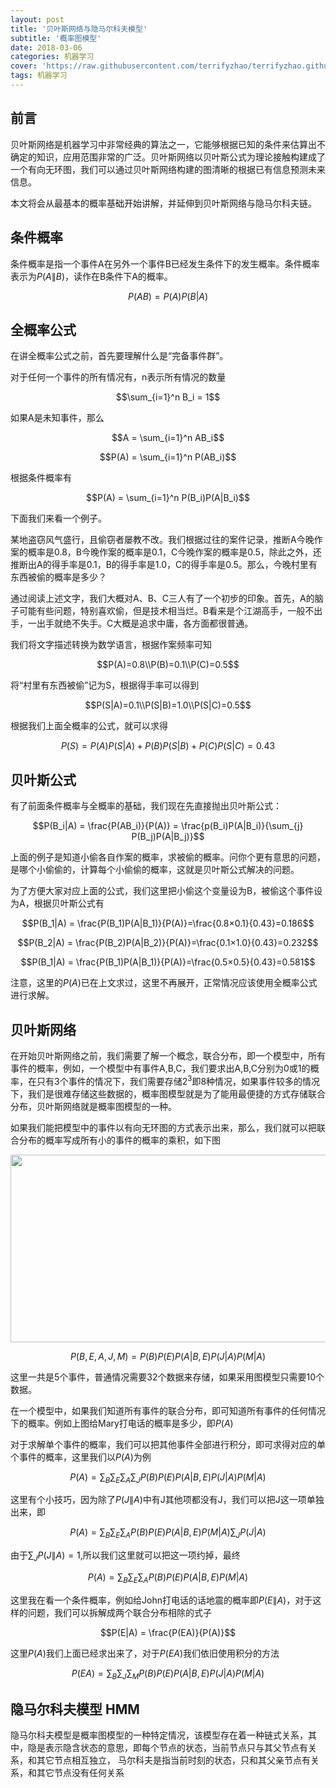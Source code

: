 ```yaml
---
layout: post
title: '贝叶斯网络与隐马尔科夫模型'
subtitle: '概率图模型'
date: 2018-03-06
categories: 机器学习
cover: 'https://raw.githubusercontent.com/terrifyzhao/terrifyzhao.github.io/master/assets/img/2018-03-06-%E8%B4%9D%E5%8F%B6%E6%96%AF%E7%BD%91%E7%BB%9C/cover.jpg'
tags: 机器学习
---
```


## 前言
贝叶斯网络是机器学习中非常经典的算法之一，它能够根据已知的条件来估算出不确定的知识，应用范围非常的广泛。贝叶斯网络以贝叶斯公式为理论接触构建成了一个有向无环图，我们可以通过贝叶斯网络构建的图清晰的根据已有信息预测未来信息。

本文将会从最基本的概率基础开始讲解，并延伸到贝叶斯网络与隐马尔科夫链。

## 条件概率

条件概率是指一个事件A在另外一个事件B已经发生条件下的发生概率。条件概率表示为$P(A\|B)$，读作在B条件下A的概率。

$$P(AB) = P(A)P(B|A)$$

## 全概率公式

在讲全概率公式之前，首先要理解什么是“完备事件群”。 

对于任何一个事件的所有情况有，n表示所有情况的数量

$$\sum_{i=1}^n B_i = 1$$

如果A是未知事件，那么

$$A = \sum_{i=1}^n AB_i$$

$$P(A) = \sum_{i=1}^n P(AB_i)$$

根据条件概率有

$$P(A) = \sum_{i=1}^n P(B_i)P(A|B_i)$$

下面我们来看一个例子。 

某地盗窃风气盛行，且偷窃者屡教不改。我们根据过往的案件记录，推断A今晚作案的概率是0.8，B今晚作案的概率是0.1，C今晚作案的概率是0.5，除此之外，还推断出A的得手率是0.1，B的得手率是1.0，C的得手率是0.5。那么，今晚村里有东西被偷的概率是多少？ 

通过阅读上述文字，我们大概对A、B、C三人有了一个初步的印象。首先，A的脑子可能有些问题，特别喜欢偷，但是技术相当烂。B看来是个江湖高手，一般不出手，一出手就绝不失手。C大概是追求中庸，各方面都很普通。 

我们将文字描述转换为数学语言，根据作案频率可知 

$$P(A)=0.8\\P(B)=0.1\\P(C)=0.5$$

将“村里有东西被偷”记为S，根据得手率可以得到 

$$P(S|A)=0.1\\P(S|B)=1.0\\P(S|C)=0.5$$

根据我们上面全概率的公式，就可以求得

$$P(S)=P(A)P(S|A)+P(B)P(S|B)+P(C)P(S|C)=0.43$$


## 贝叶斯公式

有了前面条件概率与全概率的基础，我们现在先直接抛出贝叶斯公式： 

$$P(B_i|A) = \frac{P(AB_i)}{P(A)} = \frac{p(B_i)P(A|B_i)}{\sum_{j} P(B_j)P(A|B_j)}$$

上面的例子是知道小偷各自作案的概率，求被偷的概率。问你个更有意思的问题，是哪个小偷偷的，计算每个小偷偷的概率，这就是贝叶斯公式解决的问题。

为了方便大家对应上面的公式，我们这里把小偷这个变量设为B，被偷这个事件设为A，根据贝叶斯公式有

$$P(B_1|A) = \frac{P(B_1)P(A|B_1)}{P(A)}=\frac{0.8×0.1}{0.43}=0.186$$

$$P(B_2|A) = \frac{P(B_2)P(A|B_2)}{P(A)}=\frac{0.1×1.0}{0.43}=0.232$$

$$P(B_1|A) = \frac{P(B_1)P(A|B_1)}{P(A)}=\frac{0.5×0.5}{0.43}=0.581$$

注意，这里的$P(A)$已在上文求过，这里不再展开，正常情况应该使用全概率公式进行求解。

## 贝叶斯网络

在开始贝叶斯网络之前，我们需要了解一个概念，联合分布，即一个模型中，所有事件的概率，例如，一个模型中有事件A,B,C，我们要求出A,B,C分别为0或1的概率，在只有3个事件的情况下，我们需要存储$2^3$即8种情况，如果事件较多的情况下，我们是很难存储这些数据的，概率图模型就是为了能用最便捷的方式存储联合分布，贝叶斯网络就是概率图模型的一种。

如果我们能把模型中的事件以有向无环图的方式表示出来，那么，我们就可以把联合分布的概率写成所有小的事件的概率的乘积，如下图

<img src="https://raw.githubusercontent.com/terrifyzhao/terrifyzhao.github.io/master/assets/img/2018-03-06-%E8%B4%9D%E5%8F%B6%E6%96%AF%E7%BD%91%E7%BB%9C/bayes1.jpg" width="550" height="300"/>

$$P(B,E,A,J,M) = P(B)P(E)P(A|B,E)P(J|A)P(M|A)$$

这里一共是5个事件，普通情况需要32个数据来存储，如果采用图模型只需要10个数据。


在一个模型中，如果我们知道所有事件的联合分布，即可知道所有事件的任何情况下的概率。例如上图给Mary打电话的概率是多少，即$P(A)$

对于求解单个事件的概率，我们可以把其他事件全部进行积分，即可求得对应的单个事件的概率，这里我们以$P(A)$为例

$$P(A) = \sum_B \sum_E \sum_A \sum_J P(B)P(E)P(A|B,E)P(J|A)P(M|A)$$

这里有个小技巧，因为除了$P(J\|A)$中有J其他项都没有J，我们可以把J这一项单独出来，即

$$P(A) = \sum_B \sum_E \sum_A  P(B)P(E)P(A|B,E)P(M|A)\sum_J P(J|A)$$

由于$\sum_J P(J\|A)=1$,所以我们这里就可以把这一项约掉，最终

$$P(A) = \sum_B \sum_E \sum_A  P(B)P(E)P(A|B,E)P(M|A)$$


这里我在看一个条件概率，例如给John打电话的话地震的概率即$P(E\|A)$，对于这样的问题，我们可以拆解成两个联合分布相除的式子

$$P(E|A) = \frac{P(EA)}{P(A)}$$

这里$P(A)$我们上面已经求出来了，对于$P(EA)$我们依旧使用积分的方法

$$P(EA) = \sum_B \sum_J \sum_M P(B)P(E)P(A|B,E)P(J|A)P(M|A)$$

## 隐马尔科夫模型 HMM

隐马尔科夫模型是概率图模型的一种特定情况，该模型存在着一种链式关系，其中，隐是表示隐含状态的意思，即每个节点的状态，当前节点只与其父节点有关系，和其它节点相互独立，
马尔科夫是指当前时刻的状态，只和其父亲节点有关系，和其它节点没有任何关系


